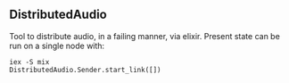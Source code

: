 ## DistributedAudio

Tool to distribute audio, in a failing manner, via elixir.  Present state can be
run on a single node with:

```
iex -S mix
DistributedAudio.Sender.start_link([])
```

